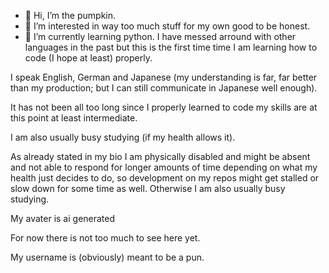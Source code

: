 - 🦎️ Hi, I’m the pumpkin.
- 👀 I’m interested in way too much stuff for my own good to be honest.
- 🌱 I’m currently learning python. I have messed arround with other languages in the past but this is the first time time I am learning how to code (I hope at least) properly.

I speak English, German and Japanese (my understanding is far, far better than my production; but I can still communicate in Japanese well enough).

It  has not been all too long since I properly learned to code my skills are at this point at least intermediate.

I am also usually busy studying (if my health allows it).

As already stated in my bio I am physically disabled and might be absent and not able to respond for longer amounts of time depending on what my health just decides to do, so development on my repos might get stalled or slow down for some time as well. Otherwise I am also usually busy studying.

My avater is ai generated

For now there is not too much to see here yet.

My username is (obviously) meant to be a pun.

<!---
Kabocha-san/Kabocha-san is a ✨ special ✨ repository because its `README.md` (this file) appears on your GitHub profile.
You can click the Preview link to take a look at your changes.
--->
